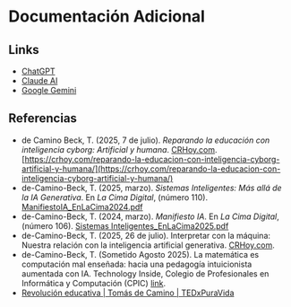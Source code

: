 # Documentación Adicional

## Links
- [ChatGPT](https://chatgpt.com/)
- [Claude AI](https://claude.ai/)
- [Google Gemini](https://gemini.google.com/)


## Referencias
* de Camino Beck, T. (2025, 7 de julio). *Reparando la educación con inteligencia cyborg: Artificial y humana*. [CRHoy.com](http://CRHoy.com). [https://crhoy.com/reparando-la-educacion-con-inteligencia-cyborg-artificial-y-humana/](https://crhoy.com/reparando-la-educacion-con-inteligencia-cyborg-artificial-y-humana/)    
* de-Camino-Beck, T. (2025, marzo). *Sistemas Inteligentes: Más allá de la IA Generativa*. En *La Cima Digital*, (número 110). [ManifiestoIA\_EnLaCima2024.pdf](https://drive.google.com/file/d/1CT1YXKp0RFXEqPDWtFNvqEChPpYg093n/view?usp=sharing)  
* de-Camino-Beck, T. (2024, marzo). *Manifiesto IA*. En *La Cima Digital*, (número 106). [Sistemas Inteligentes\_EnLaCima2025.pdf](https://drive.google.com/file/d/19_ymjKgDsCDSG7AKZQ8FvAnbjGypDoci/view?usp=drive_link)
* de-Camino-Beck, T. (2025, 26 de julio). Interpretar con la máquina: Nuestra relación con la inteligencia artificial generativa. [CRHoy.com](https://www.crhoy.com/interpretar-con-la-maquina-nuestra-relacion-con-la-inteligencia-artificial-generativa/).
* de-Camino-Beck, T. (Sometido Agosto 2025). La matemática es computación mal enseñada: hacia una pedagogía intuicionista aumentada con IA. Technology Inside, Colegio de Profesionales en Informática y Computación (CPIC) [link](https://github.com/Universidad-Cenfotec/IAenEd/blob/main/documentos/Ensayos_Intuisionista.pdf).
* [Revolución educativa | Tomás de Camino | TEDxPuraVida](https://youtu.be/tYssMcPZ9qk?si=sIuK-glCIf8Caxyz)
